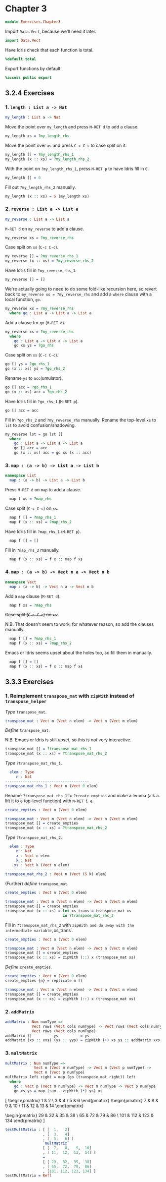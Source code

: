 Chapter 3
=========

```idris
module Exercises.Chapter3
```

Import `Data.Vect`, because we'll need it later.

```idris
import Data.Vect
```

Have Idris check that each function is total.

```idris
%default total
```

Export functions by default.

```idris
%access public export
```

3.2.4 Exercises
---------------

### 1. `length : List a -> Nat`

```idris
my_length : List a -> Nat
```

Move the point over `my_length` and press `M-RET d` to add a clause.

``` idris
my_length xs = ?my_length_rhs
```

Move the point over `xs` and press `C-c C-c` to case split on it.

``` idris
my_length [] = ?my_length_rhs_1
my_length (x :: xs) = ?my_length_rhs_2
```

With the point on `?my_length_rhs_1`, press `M-RET p` to have Idris fill in `0`.

```idris
my_length [] = 0
```

Fill out `?my_length_rhs_2` manually.

```idris
my_length (x :: xs) = S (my_length xs)
```

### 2. `reverse : List a -> List a`

```idris
my_reverse : List a -> List a
```

`M-RET d` on `my_reverse` to add a clause.

``` idris
my_reverse xs = ?my_reverse_rhs
```

Case split on `xs` (`C-c C-c`).

``` idris
my_reverse [] = ?my_reverse_rhs_1
my_reverse (x :: xs) = ?my_reverse_rhs_2
```

Have Idris fill in `?my_reverse_rhs_1`.

``` idris
my_reverse [] = []
```

We're actually going to need to do some fold-like recursion here, so revert back to `my_reverse xs = ?my_reverse_rhs` and add a `where` clause with a local function, `go`.

``` idris
my_reverse xs = ?my_reverse_rhs
  where go : List a -> List a -> List a
```

Add a clause for `go` (`M-RET d`).

``` idris
my_reverse xs = ?my_reverse_rhs
  where
    go : List a -> List a -> List a
    go xs ys = ?go_rhs
```

Case split on `xs` (`C-c C-c`).

``` idris
go [] ys = ?go_rhs_1
go (x :: xs) ys = ?go_rhs_2
```

Rename `ys` to `acc`(umulator).

``` idris
go [] acc = ?go_rhs_1
go (x :: xs) acc = ?go_rhs_2
```

Have Idris fill in `?go_rhs_1` (`M-RET p`).

``` idris
go [] acc = acc
```

Fill in `?go_rhs_2` and `?my_reverse_rhs` manually. Rename the top-level `xs` to `lst` to avoid confusion/shadowing.

```idris
my_reverse lst = go lst []
  where
    go : List a -> List a -> List a
    go [] acc = acc
    go (x :: xs) acc = go xs (x :: acc)
```

### 3. `map : (a -> b) -> List a -> List b`

```idris
namespace List
  map : (a -> b) -> List a -> List b
```

Press `M-RET d` on `map` to add a clause.

``` idris
  map f xs = ?map_rhs
```

Case split (`C-c C-c`) on `xs`.

``` idris
  map f [] = ?map_rhs_1
  map f (x :: xs) = ?map_rhs_2
```

Have Idris fill in `?map_rhs_1` (`M-RET p`).

```idris
  map f [] = []
```

Fill in `?map_rhs_2` manually.

```idris
  map f (x :: xs) = f x :: map f xs
```

### 4. `map : (a -> b) -> Vect n a -> Vect n b`

```idris
namespace Vect
  map : (a -> b) -> Vect n a -> Vect n b
```

Add a `map` clause (`M-RET d`).

``` idris
  map f xs = ?map_rhs
```

~~Case split (`C-c C-c`) on `xs`.~~

N.B. That doesn't seem to work, for whatever reason, so add the clauses manually.

``` idris
  map f [] = ?map_rhs_1
  map f (x :: xs) = ?map_rhs_2
```

Emacs or Idris seems upset about the holes too, so fill them in manually.

```idris
  map f [] = []
  map f (x :: xs) = f x :: map f xs
```

3.3.3 Exercises
---------------

### 1. Reimplement `transpose_mat` with `zipWith` instead of `transpose_helper`

*Type* `transpose_mat`.

``` idris
transpose_mat : Vect m (Vect n elem) -> Vect n (Vect m elem)
```

*Define* `transpose_mat`.

N.B. Emacs or Idris is still upset, so this is not very interactive.

``` idris
transpose_mat [] = ?transpose_mat_rhs_1
transpose_mat (x :: xs) = ?transpose_mat_rhs_2
```

*Type* `?transpose_mat_rhs_1`.

``` idris
  elem : Type
     n : Nat
--------------------------------------
transpose_mat_rhs_1 : Vect n (Vect 0 elem)
```

Rename `?transpose_mat_rhs_1` to `?create_empties` and make a lemma (a.k.a. lift it to a top-level function) with `M-RET i e`.

``` idris
create_empties : Vect n (Vect 0 elem)

transpose_mat : Vect m (Vect n elem) -> Vect n (Vect m elem)
transpose_mat [] = create_empties
transpose_mat (x :: xs) = ?transpose_mat_rhs_2
```

*Type* `?transpose_mat_rhs_2`.

``` idris
  elem : Type
     n : Nat
     x : Vect n elem
     k : Nat
    xs : Vect k (Vect n elem)
--------------------------------------
transpose_mat_rhs_2 : Vect n (Vect (S k) elem)
```

(Further) *define* `transpose_mat`.

``` idris
create_empties : Vect n (Vect 0 elem)

transpose_mat : Vect m (Vect n elem) -> Vect n (Vect m elem)
transpose_mat [] = create_empties
transpose_mat (x :: xs) = let xs_trans = transpose_mat xs
                          in ?transpose_mat_rhs_2
```

Fill in `?transpose_mat_rhs_2` with `zipWith and do away with the intermediate variable,`xs\_trans\`.

``` idris
create_empties : Vect n (Vect 0 elem)

transpose_mat : Vect m (Vect n elem) -> Vect n (Vect m elem)
transpose_mat [] = create_empties
transpose_mat (x :: xs) = zipWith (::) x (transpose_mat xs)
```

*Define* `create_empties`.

```idris
create_empties : Vect n (Vect 0 elem)
create_empties {n} = replicate n []

transpose_mat : Vect m (Vect n elem) -> Vect n (Vect m elem)
transpose_mat [] = create_empties
transpose_mat (x :: xs) = zipWith (::) x (transpose_mat xs)
```

### 2. `addMatrix`

```idris
addMatrix : Num numType =>
            Vect rows (Vect cols numType) -> Vect rows (Vect cols numType) ->
            Vect rows (Vect cols numType)
addMatrix []          ys          = ys
addMatrix (xs :: xxs) (ys :: yys) = zipWith (+) xs ys :: addMatrix xxs yys
```

### 3. `multMatrix`

```idris
multMatrix : Num numType =>
             Vect n (Vect m numType) -> Vect m (Vect p numType) ->
             Vect n (Vect p numType)
multMatrix left right = map (go (transpose_mat right)) left
  where
    go : Vect p (Vect m numType) -> Vect m numType -> Vect p numType
    go xs ys = map (sum . zipWith (*) ys) xs
```

\[
\begin{pmatrix}
    1 &   2 \\
    3 &   4 \\
    5 &   6
  \end{pmatrix}
\begin{pmatrix}
    7 &   8 &   9 &  10 \\
   11 &  12 &  13 &  14
  \end{pmatrix}

\begin{pmatrix}
   29 &  32 &  35 &  38 \\
   65 &  72 &  79 &  86 \\
  101 & 112 & 123 & 134
  \end{pmatrix}
\]

```idris
testMultMatrix : [ [  1,   2]
                 , [  3,   4]
                 , [  5,   6] ]
                 `multMatrix`
                 [ [  7,   8,   9,  10]
                 , [ 11,  12,  13,  14] ]
                 =
                 [ [ 29,  32,  35,  38]
                 , [ 65,  72,  79,  86]
                 , [101, 112, 123, 134] ]
testMultMatrix = Refl
```
